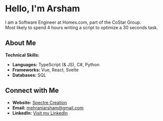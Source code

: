 # Hello, I'm Arsham

I am a Software Engineer at Homes.com, part of the CoStar Group.\
Most likely to spend 4 hours writing a script to optimize a 30 seconds task.


## About Me
**Technical Skills:**
- **Languages:** TypeScript (& JS), C#, Python
- **Frameworks:** Vue, React, Svelte
- **Databases:** SQL

## Connect with Me
- **Website:** [Spectre Creation](https://www.spectrecreate.com)
- **Email:** mehraniarsham@gmail.com
- **LinkedIn:** [Visit my LinkedIn](https://www.linkedin.com/in/arsham-mehrani/)
